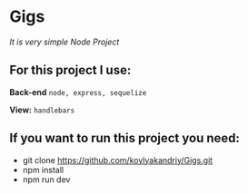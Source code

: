 # Gigs

*It is very simple Node Project*

## For this project I use:
**Back-end**
`node, express, sequelize`

**View:**
`handlebars`

## If you want to run this project you need:
- git clone https://github.com/koylyakandriy/Gigs.git
- npm install
- npm run dev
